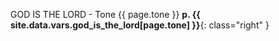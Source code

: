 GOD IS THE LORD - Tone {{ page.tone }} **p. {{ site.data.vars.god_is_the_lord[page.tone] }}**{: class="right" }
